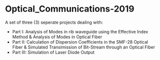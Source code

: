 # Optical_Communications-2019

A set of three (3) seperate projects dealing with:
  - Part I: Analysis of Modes in rib waveguide using the Effective Index Method & Analysis of Modes in Optical Fiber
  - Part II: Calculation of Dispersion Coefficients in the SMF-28 Optical Fiber & Simulated Transimission of Bit-Stream through an Optical Fiber
  - Part III: Simulation of Laser Diode Output
